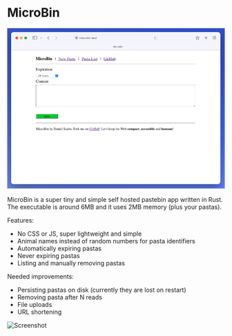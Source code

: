 # MicroBin

![Screenshot](git/index.png)

MicroBin is a super tiny and simple self hosted pastebin app written in Rust. The executable is around 6MB and it uses 2MB memory (plus your pastas).

Features:
- No CSS or JS, super lightweight and simple
- Animal names instead of random numbers for pasta identifiers
- Automatically expiring pastas
- Never expiring pastas
- Listing and manually removing pastas

Needed improvements:
- Persisting pastas on disk (currently they are lost on restart)
- Removing pasta after N reads
- File uploads
- URL shortening

![Screenshot](git/pasta.png)